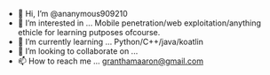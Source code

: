 - 👋 Hi, I’m @ananymous909210
- 👀 I’m interested in ... Mobile penetration/web exploitation/anything ethicle for learning putposes ofcourse.
- 🌱 I’m currently learning ... Python/C++/java/koatlin
- 💞️ I’m looking to collaborate on ...
- 📫 How to reach me ... granthamaaron@gmail.com

<!---
ananymous909210/ananymous909210 is a ✨ special ✨ repository because its `README.md` (this file) appears on your GitHub profile.
You can click the Preview link to take a look at your changes.
--->
